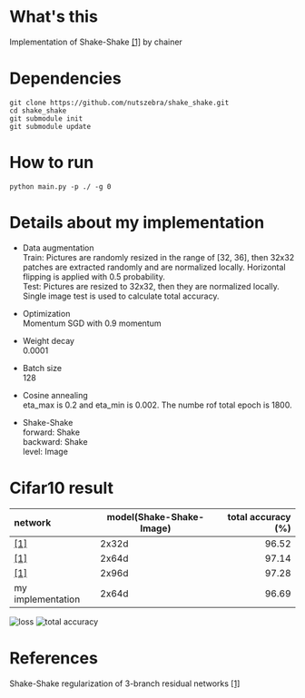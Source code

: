# What's this
Implementation of Shake-Shake [[1]][Paper] by chainer


# Dependencies

    git clone https://github.com/nutszebra/shake_shake.git
    cd shake_shake
    git submodule init
    git submodule update

# How to run
    python main.py -p ./ -g 0 

# Details about my implementation

* Data augmentation  
Train: Pictures are randomly resized in the range of [32, 36], then 32x32 patches are extracted randomly and are normalized locally. Horizontal flipping is applied with 0.5 probability.  
Test: Pictures are resized to 32x32, then they are normalized locally. Single image test is used to calculate total accuracy. 

* Optimization  
Momentum SGD with 0.9 momentum  

* Weight decay    
0.0001  

* Batch size  
128

* Cosine annealing  
eta_max is 0.2 and eta_min is 0.002. The numbe rof total epoch is 1800.  

* Shake-Shake  
forward: Shake  
backward: Shake  
level: Image  


# Cifar10 result

| network              | model(Shake-Shake-Image)  | total accuracy (%) |
|:---------------------|---------------------------|-------------------:|
| [[1]][Paper]         | 2x32d                     | 96.52              |
| [[1]][Paper]         | 2x64d                     | 97.14              |
| [[1]][Paper]         | 2x96d                     | 97.28              |
| my implementation    | 2x64d                     | 96.69              |

<img src="https://github.com/nutszebra/shake_shake/blob/master/loss.jpg" alt="loss" title="loss">
<img src="https://github.com/nutszebra/shake_shake/blob/master/accuracy.jpg" alt="total accuracy" title="total accuracy">

# References
Shake-Shake regularization of 3-branch residual networks [[1]][Paper]  

[paper]: https://openreview.net/forum?id=HkO-PCmYl "Paper"

